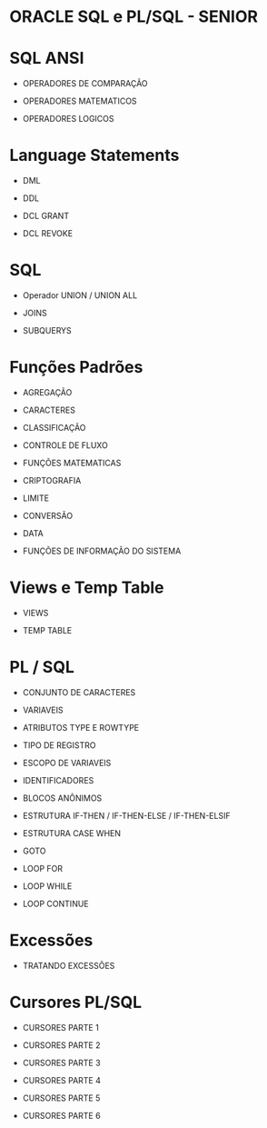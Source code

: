 #   ORACLE SQL e PL/SQL  -  SENIOR

#  SQL ANSI

 - OPERADORES DE COMPARAÇÃO

 - OPERADORES MATEMATICOS

 - OPERADORES LOGICOS 

#  Language Statements

 - DML

 - DDL 

 - DCL GRANT

 - DCL REVOKE

# SQL

 - Operador UNION / UNION ALL

 - JOINS

 - SUBQUERYS

# Funções Padrões

 - AGREGAÇÃO 

 - CARACTERES 

 - CLASSIFICAÇÃO

 - CONTROLE DE FLUXO

 - FUNÇÕES MATEMATICAS

 - CRIPTOGRAFIA

 - LIMITE
 
 - CONVERSÃO

 - DATA 

 - FUNÇÕES DE INFORMAÇÃO DO SISTEMA

# Views e Temp Table

 - VIEWS

 - TEMP TABLE

# PL / SQL

 - CONJUNTO DE CARACTERES
 
 - VARIAVEIS
 
 - ATRIBUTOS TYPE E ROWTYPE
                  
 - TIPO DE REGISTRO

 - ESCOPO DE VARIAVEIS

 - IDENTIFICADORES

 - BLOCOS ANÔNIMOS

 - ESTRUTURA IF-THEN / IF-THEN-ELSE / IF-THEN-ELSIF

 - ESTRUTURA CASE WHEN

 - GOTO

 - LOOP FOR
 
 - LOOP WHILE

 - LOOP CONTINUE

# Excessões

- TRATANDO EXCESSÕES

# Cursores PL/SQL

 - CURSORES PARTE 1

 - CURSORES PARTE 2

 - CURSORES PARTE 3

 - CURSORES PARTE 4

 - CURSORES PARTE 5

 - CURSORES PARTE 6

































